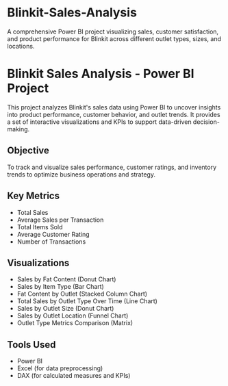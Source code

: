 # Blinkit-Sales-Analysis
A comprehensive Power BI project visualizing sales, customer satisfaction, and product performance for Blinkit across different outlet types, sizes, and locations.

# Blinkit Sales Analysis - Power BI Project

This project analyzes Blinkit's sales data using Power BI to uncover insights into product performance, customer behavior, and outlet trends. It provides a set of interactive visualizations and KPIs to support data-driven decision-making.

## Objective

To track and visualize sales performance, customer ratings, and inventory trends to optimize business operations and strategy.

## Key Metrics

- Total Sales
- Average Sales per Transaction
- Total Items Sold
- Average Customer Rating
- Number of Transactions

## Visualizations

- Sales by Fat Content (Donut Chart)
- Sales by Item Type (Bar Chart)
- Fat Content by Outlet (Stacked Column Chart)
- Total Sales by Outlet Type Over Time (Line Chart)
- Sales by Outlet Size (Donut Chart)
- Sales by Outlet Location (Funnel Chart)
- Outlet Type Metrics Comparison (Matrix)

## Tools Used

- Power BI
- Excel (for data preprocessing)
- DAX (for calculated measures and KPIs)
